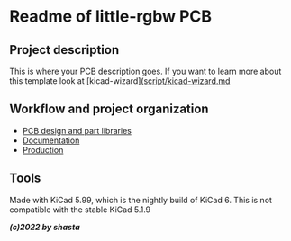 # Readme of little-rgbw PCB

## Project description

This is where your PCB description goes. If you want to learn more about this template look at [kicad-wizard]([script/kicad-wizard.md](https://gitlab.com/christoph.zaugg/kicad-template-repo/-/blob/master/script/kicad-wizard.md)

## Workflow and project organization

- [PCB design and part libraries](pcb/pcb-info.md)
- [Documentation](pcb/doc-info.md)
- [Production](pcb/prod-info.md)

## Tools

Made with KiCad 5.99, which is the nightly build of KiCad 6. This is not compatible with the stable KiCad 5.1.9

***(c)2022 by shasta***
